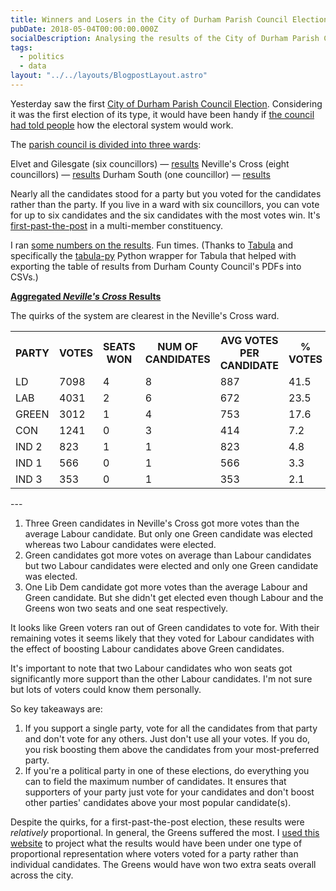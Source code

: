 ```yaml
---
title: Winners and Losers in the City of Durham Parish Council Election
pubDate: 2018-05-04T00:00:00.000Z
socialDescription: Analysing the results of the City of Durham Parish Council Election 2018
tags:
  - politics
  - data
layout: "../../layouts/BlogpostLayout.astro"
---
```

Yesterday saw the first [City of Durham Parish Council Election](https://www.durham.gov.uk/durhamcityelection). Considering it was the first election of its type, it would have been handy if [the council had told people](https://twitter.com/_edjw/status/991946855562076160) how the electoral system would work.

The [parish council is divided into three wards](https://www.durham.gov.uk/media/24199/Community-Governance-Review-City-of-Durham-Parish-Boundary-and-Wards/pdf/CityOfDurhamParishBoundaryAndWards2017.pdf):

Elvet and Gilesgate (six councillors) — [results](https://www.durham.gov.uk/media/24668/Declaration-of-Result-City-of-Durham-Parish-Elvet-and-Gilesgate-Ward/pdf/DeclarationOfResult-CityOfDurhamElvetAndGilesgateWard.pdf)
Neville's Cross (eight councillors) — [results](https://www.durham.gov.uk/media/24669/Declaration-of-Result-City-of-Durham-Parish-Nevilles-Cross-Ward/pdf/DeclarationOfResult-CityOfDurhamNevillesCrossWard1.pdf)
Durham South (one councillor) — [results](https://www.durham.gov.uk/media/24667/Declaration-of-Result-City-of-Durham-Parish-Durham-South-Ward/pdf/DeclarationOfResult-CityOfDurhamDurhamSouthWard.pdf)

Nearly all the candidates stood for a party but you voted for the candidates rather than the party. If you live in a ward with six councillors, you can vote for up to six candidates and the six candidates with the most votes win. It's [first-past-the-post](https://en.wikipedia.org/wiki/First-past-the-post_voting) in a multi-member constituency.

I ran [some numbers on the results](https://docs.google.com/spreadsheets/d/1Zd9AObNK9Lg9brqe4iERKLBiPNTHiYNtGNFHWOtvqRo/edit?usp=sharing). Fun times.
(Thanks to [Tabula](https://github.com/tabulapdf/tabula) and specifically the [tabula-py](https://github.com/chezou/tabula-py) Python wrapper for Tabula that helped with exporting the table of results from Durham County Council's PDFs into CSVs.)

[**Aggregated _Neville's Cross_ Results**](https://www.durham.gov.uk/media/24669/Declaration-of-Result-City-of-Durham-Parish-Nevilles-Cross-Ward/pdf/DeclarationOfResult-CityOfDurhamNevillesCrossWard1.pdf)

The quirks of the system are clearest in the Neville's Cross ward.

<table class="border-collapse border-spacing-0">
<tr class="border border-black">
<th class="px-1 py-3 overflow-hidden font-semibold border border-black">PARTY</th>
<th class="px-1 py-3 overflow-hidden font-semibold border border-black">VOTES</th>
<th class="px-1 py-3 overflow-hidden font-semibold border border-black">SEATS WON</th>
<th class="px-1 py-3 overflow-hidden font-semibold border border-black">NUM OF CANDIDATES</th>
<th class="px-1 py-3 overflow-hidden font-semibold border border-black">AVG VOTES PER CANDIDATE</th>
<th class="px-1 py-3 overflow-hidden font-semibold border border-black">% VOTES</th>
<th class="px-1 py-3 overflow-hidden font-semibold border border-black">% SEATS</th>
</tr>
<tr class="border border-black">
<td class="overflow-hidden bg-yellow-200 border border-black">LD</td>
<td class="overflow-hidden bg-yellow-200 border border-black">7098</td>
<td class="overflow-hidden bg-yellow-200 border border-black">4</td>
<td class="overflow-hidden bg-yellow-200 border border-black">8</td>
<td class="overflow-hidden bg-yellow-200 border border-black">887</td>
<td class="overflow-hidden bg-yellow-200 border border-black">41.5</td>
<td class="overflow-hidden bg-yellow-200 border border-black">50</td>
</tr>
<tr class="border border-black">
<td class="overflow-hidden text-white bg-red-600 border border-black">LAB</td>
<td class="overflow-hidden text-white bg-red-600 border border-black">4031</td>
<td class="overflow-hidden text-white bg-red-600 border border-black">2</td>
<td class="overflow-hidden text-white bg-red-600 border border-black">6</td>
<td class="overflow-hidden text-white bg-red-600 border border-black">672</td>
<td class="overflow-hidden text-white bg-red-600 border border-black">23.5</td>
<td class="overflow-hidden text-white bg-red-600 border border-black">25</td>
</tr>
<tr class="border border-black">
<td class="overflow-hidden text-white border border-black bg-lime-600">GREEN</td>
<td class="overflow-hidden text-white border border-black bg-lime-600">3012</td>
<td class="overflow-hidden text-white border border-black bg-lime-600">1</td>
<td class="overflow-hidden text-white border border-black bg-lime-600">4</td>
<td class="overflow-hidden text-white border border-black bg-lime-600">753</td>
<td class="overflow-hidden text-white border border-black bg-lime-600">17.6</td>
<td class="overflow-hidden text-white border border-black bg-lime-600">12.5</td>
</tr>
<tr class="border border-black">
<td class="overflow-hidden text-white border border-black bg-sky-700">CON</td>
<td class="overflow-hidden text-white border border-black bg-sky-700">1241</td>
<td class="overflow-hidden text-white border border-black bg-sky-700">0</td>
<td class="overflow-hidden text-white border border-black bg-sky-700">3</td>
<td class="overflow-hidden text-white border border-black bg-sky-700">414</td>
<td class="overflow-hidden text-white border border-black bg-sky-700">7.2</td>
<td class="overflow-hidden text-white border border-black bg-sky-700">0</td>
</tr>
<tr class="border border-black">
<td class="overflow-hidden border border-black bg-stone-300">IND 2</td>
<td class="overflow-hidden border border-black bg-stone-300">823</td>
<td class="overflow-hidden border border-black bg-stone-300">1</td>
<td class="overflow-hidden border border-black bg-stone-300">1</td>
<td class="overflow-hidden border border-black bg-stone-300">823</td>
<td class="overflow-hidden border border-black bg-stone-300">4.8</td>
<td class="overflow-hidden border border-black bg-stone-300">12.5</td>
</tr>
<tr class="border border-black">
<td class="overflow-hidden border border-black bg-stone-300">IND 1</td>
<td class="overflow-hidden border border-black bg-stone-300">566</td>
<td class="overflow-hidden border border-black bg-stone-300">0</td>
<td class="overflow-hidden border border-black bg-stone-300">1</td>
<td class="overflow-hidden border border-black bg-stone-300">566</td>
<td class="overflow-hidden border border-black bg-stone-300">3.3</td>
<td class="overflow-hidden border border-black bg-stone-300">0</td>
</tr>
<tr class="border border-black">
<td class="overflow-hidden border border-black bg-stone-300">IND 3</td>
<td class="overflow-hidden border border-black bg-stone-300">353</td>
<td class="overflow-hidden border border-black bg-stone-300">0</td>
<td class="overflow-hidden border border-black bg-stone-300">1</td>
<td class="overflow-hidden border border-black bg-stone-300">353</td>
<td class="overflow-hidden border border-black bg-stone-300">2.1</td>
<td class="overflow-hidden border border-black bg-stone-300">0</td>
</tr>
</table>
---

1. Three Green candidates in Neville's Cross got more votes than the average Labour candidate. But only one Green candidate was elected whereas two Labour candidates were elected.
2. Green candidates got more votes on average than Labour candidates but two Labour candidates were elected and only one Green candidate was elected.
3. One Lib Dem candidate got more votes than the average Labour and Green candidate. But she didn't get elected even though Labour and the Greens won two seats and one seat respectively.

It looks like Green voters ran out of Green candidates to vote for. With their remaining votes it seems likely that they voted for Labour candidates with the effect of boosting Labour candidates above Green candidates.

It's important to note that two Labour candidates who won seats got significantly more support than the other Labour candidates. I'm not sure but lots of voters could know them personally.

So key takeaways are:

1. If you support a single party, vote for all the candidates from that party and don't vote for any others. Just don't use all your votes. If you do, you risk boosting them above the candidates from your most-preferred party.
2. If you're a political party in one of these elections, do everything you can to field the maximum number of candidates. It ensures that supporters of your party just vote for your candidates and don't boost other parties' candidates above your most popular candidate(s).

Despite the quirks, for a first-past-the-post election, these results were _relatively_ proportional. In general, the Greens suffered the most. I [used this website](http://www.dhondt.eu/js/) to project what the results would have been under one type of proportional representation where voters voted for a party rather than individual candidates. The Greens would have won two extra seats overall across the city.
